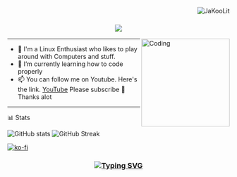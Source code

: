 <p align="right"> <img src="https://komarev.com/ghpvc/?username=JaKooLit&label=Profile%20views&color=0e75b6&style=flat" alt="JaKooLit" /> </p>

<h3 align="center">
  <img src="https://readme-typing-svg.herokuapp.com/?font=Righteous&size=35&center=true&vCenter=true&width=1600&height=70&duration=4000&lines=Hello+There!+I'm+Jay+" />
</h3>


<img align="right" alt="Coding" width="200" src="https://user-images.githubusercontent.com/74038190/212750999-42ff8a64-dad8-4772-9648-849968543991.gif">

---

- 🔭 I'm a Linux Enthusiast who likes to play around with Computers and stuff.
- 🌱 I’m currently learning how to code properly
- 📫 You can follow me on Youtube. Here's the link. [YouTube](https://www.youtube.com/@Ja.KooLit)
Please subscribe 🤩 Thanks alot 

---

📊 Stats

![GitHub stats](https://github-readme-stats.vercel.app/api?username=JaKooLit&show_icons=true&theme=dark) 
![GitHub Streak](https://github-readme-streak-stats.herokuapp.com/?user=JaKooLit&theme=dark) 

[![ko-fi](https://ko-fi.com/img/githubbutton_sm.svg)](https://ko-fi.com/jakoolit)


<h3 align="center">
  
  [![Typing SVG](https://readme-typing-svg.herokuapp.com?font=Fantasque+Sans+Mono&weight=700&size=24&pause=1000&color=F71FA9&center=true&width=446&lines=Thank+you+for+visiting!+%F0%9F%91%8D)](https://git.io/typing-svg)

</h3>
